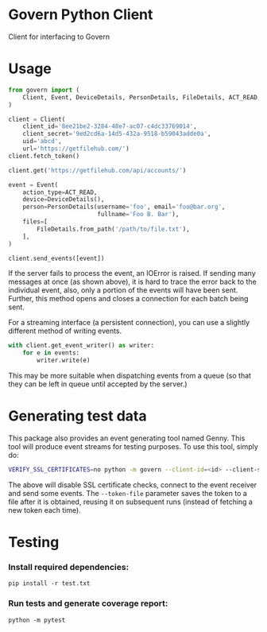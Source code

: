 # Govern Python Client
Client for interfacing to Govern

# Usage
```python
from govern import (
    Client, Event, DeviceDetails, PersonDetails, FileDetails, ACT_READ,
)

client = Client(
    client_id='8ee21be2-3284-48e7-ac07-c4dc33769014',
    client_secret='9ed2cd6a-14d5-432a-9518-b59043adde0a',
    uid='abcd',
    url='https://getfilehub.com/')
client.fetch_token()

client.get('https://getfilehub.com/api/accounts/')

event = Event(
    action_type=ACT_READ,
    device=DeviceDetails(),
    person=PersonDetails(username='foo', email='foo@bar.org',
                         fullname='Foo B. Bar'),
    files=[
        FileDetails.from_path('/path/to/file.txt'),
    ],
)

client.send_events([event])
```

If the server fails to process the event, an IOError is raised. If sending many
messages at once (as shown above), it is hard to trace the error back to the
individual event, also, only a portion of the events will have been sent.
Further, this method opens and closes a connection for each batch being sent.

For a streaming interface (a persistent connection), you can use a slightly
different method of writing events.

```python
with client.get_event_writer() as writer:
    for e in events:
        writer.write(e)
```

This may be more suitable when dispatching events from a queue (so that they
can be left in queue until accepted by the server.)

# Generating test data

This package also provides an event generating tool named Genny. This tool will
produce event streams for testing purposes. To use this tool, simply do:

```bash
VERIFY_SSL_CERTIFICATES=no python -m govern --client-id=<id> --client-secret=<secret> --host=https://localhost/ --token-file=oauth.token
```

The above will disable SSL certificate checks, connect to the event receiver
and send some events. The `--token-file` parameter saves the token to a file
after it is obtained, reusing it on subsequent runs (instead of fetching a new
token each time).

# Testing

### Install required dependencies:
```
pip install -r test.txt
```
### Run tests and generate coverage report:
```
python -m pytest
```
